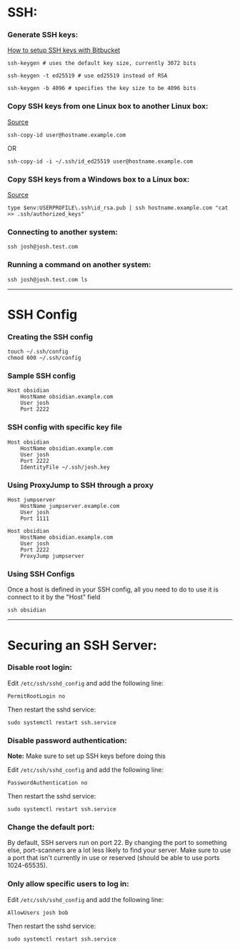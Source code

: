 # SSH:

### Generate SSH keys:
[How to setup SSH keys with Bitbucket](https://support.atlassian.com/bitbucket-cloud/docs/set-up-an-ssh-key/)
```
ssh-keygen # uses the default key size, currently 3072 bits

ssh-keygen -t ed25519 # use ed25519 instead of RSA

ssh-keygen -b 4096 # specifies the key size to be 4096 bits
```

### Copy SSH keys from one Linux box to another Linux box:
[Source](https://askubuntu.com/a/4833)
```
ssh-copy-id user@hostname.example.com
```
OR
```
ssh-copy-id -i ~/.ssh/id_ed25519 user@hostname.example.com
```

### Copy SSH keys from a Windows box to a Linux box:
[Source](https://www.chrisjhart.com/Windows-10-ssh-copy-id/)
```
type $env:USERPROFILE\.ssh\id_rsa.pub | ssh hostname.example.com "cat >> .ssh/authorized_keys"
```

### Connecting to another system:
```
ssh josh@josh.test.com
```

### Running a command on another system:
```
ssh josh@josh.test.com ls
```

---

# SSH Config

### Creating the SSH config
```
touch ~/.ssh/config
chmod 600 ~/.ssh/config
```

### Sample SSH config
```
Host obsidian
    HostName obsidian.example.com
    User josh
    Port 2222
```

### SSH config with specific key file
```
Host obsidian
    HostName obsidian.example.com
    User josh
    Port 2222
    IdentityFile ~/.ssh/josh.key
```

### Using ProxyJump to SSH through a proxy
```
Host jumpserver
    HostName jumpserver.example.com
    User josh
    Port 1111

Host obsidian
    HostName obsidian.example.com
    User josh
    Port 2222
    ProxyJump jumpserver
```

### Using SSH Configs
Once a host is defined in your SSH config, all you need to do to use it is connect to it by the "Host" field
```
ssh obsidian
```

---

# Securing an SSH Server:

### Disable root login:
Edit `/etc/ssh/sshd_config` and add the following line:
```
PermitRootLogin no
```
Then restart the sshd service:
```
sudo systemctl restart ssh.service
```

### Disable password authentication:
**Note:** Make sure to set up SSH keys before doing this

Edit `/etc/ssh/sshd_config` and add the following line:
```
PasswordAuthentication no
```
Then restart the sshd service:
```
sudo systemctl restart ssh.service
```

### Change the default port:
By default, SSH servers run on port 22. By changing the port to something else, port-scanners are a lot less likely to find your server. Make sure to use a port that isn't currently in use or reserved (should be able to use ports 1024-65535).

### Only allow specific users to log in:
Edit `/etc/ssh/sshd_config` and add the following line:
```
AllowUsers josh bob
```
Then restart the sshd service:
```
sudo systemctl restart ssh.service
```
